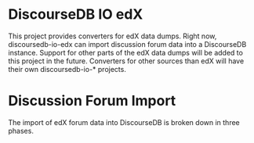 # DiscourseDB IO edX
This project provides converters for edX data dumps. Right now, discoursedb-io-edx can import discussion forum data into a DiscourseDB instance. Support for other parts of the edX data dumps will be added to this project in the future. Converters for other sources than edX will have their own discoursedb-io-* projects.

# Discussion Forum Import
The import of edX forum data into DiscourseDB is broken down in three phases.
